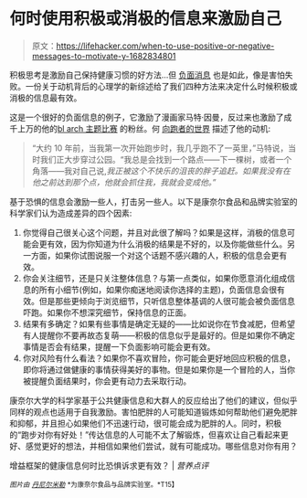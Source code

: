 # 何时使用积极或消极的信息来激励自己

> 原文：<https://lifehacker.com/when-to-use-positive-or-negative-messages-to-motivate-y-1682834801>

积极思考是激励自己保持健康习惯的好方法...但 [负面消息](http://lifehacker.com/the-positive-power-of-negative-thinking-1459381519) 也是如此，像是害怕失败。一份关于动机背后的心理学的新综述给了我们四种方法来决定什么时候积极或消极的信息最有效。



这是一个很好的负面信息的例子，它激励了漫画家马特·因曼，反过来也激励了成千上万的他的[bl arch 主题比赛](http://www.beattheblerch.com/) 的粉丝。何 [向跑者的世界](http://www.runnersworld.com/runners-stories/beware-the-blerch) 描述了他的动机:

> “大约 10 年前，当我第一次开始跑步时，我几乎跑不了一英里，”马特说，当时我们正大步穿过公园。“我总是会找到一个路点——下一棵树，或者一个角落——我对自己说,*我正被这个不快乐的沮丧的胖子追赶。如果我没有在他之前达到那个点，他就会抓住我，我就会变成他。”*

基于恐惧的信息会激励一些人，打击另一些人。以下是康奈尔食品和品牌实验室的科学家们认为造成差异的四个因素:

1.  你觉得自己很关心这个问题，并且对此很了解吗？如果是这样，消极的信息可能会更有效，因为你知道为什么消极的结果是不好的，以及你能做些什么。另一方面，如果你试图说服一个对这个话题不感兴趣的人，积极的信息会更有效。
2.  你会关注细节，还是只关注整体信息？与第一点类似，如果你愿意消化组成信息的所有小细节(例如，如果你痴迷地阅读你选择的主题)，负面信息会很有效。但是那些更倾向于浏览细节，只听信息整体基调的人很可能会被负面信息吓跑。如果你不想深究细节，保持信息的正面。
3.  结果有多确定？如果有些事情是确定无疑的——比如说你在节食减肥，但希望有人提醒你不要再故态复萌——积极的信息似乎是最好的。但是如果你不确定事情是否会有结果，提醒一下负面影响可能会更有效。
4.  你对风险有什么看法？如果你不喜欢冒险，你可能会更好地回应积极的信息，即你将通过做健康的事情获得美好的事物。但是如果你是一个冒险的人，当你被提醒负面结果时，你会更有动力去采取行动。

康奈尔大学的科学家基于公共健康信息和大群人的反应给出了他们的建议，但似乎同样的观点也适用于自我激励。害怕肥胖的人可能知道锻炼如何帮助他们避免肥胖和抑郁，并且担心如果他们不迅速行动，很可能会成为肥胖的人。同时，积极的“跑步对你有好处！”传达信息的人可能不太了解锻炼，但喜欢让自己看起来更好、感觉更好的想法，并相信如果他们尝试，就有可能成功。哪些信息对你有用？

增益框架的健康信息何时比恐惧诉求更有效？ | *营养点评*

*<small>图片由</small>* [*<small>丹尼尔米勒</small>*](http://foodpsychology.cornell.edu/OP/Health_Messaging) <small>*为康奈尔食品与品牌实验室。*T15】</small>